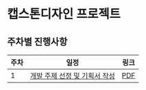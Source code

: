 # 캡스톤디자인 프로젝트

## 주차별 진행사항

| 주차 | 일정                              | 링크 |
| ---- | --------------------------------- | ---- |
| 1    | [개발 주제 선정 및 기획서 작성](./md/week1.md) | [PDF](./md/assets/w01.pdf)     |
